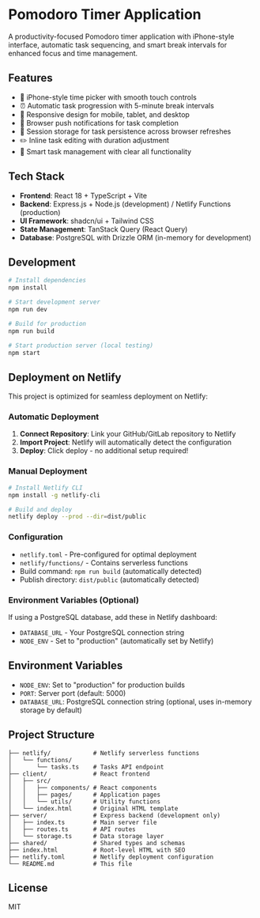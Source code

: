 # Pomodoro Timer Application

A productivity-focused Pomodoro timer application with iPhone-style interface, automatic task sequencing, and smart break intervals for enhanced focus and time management.

## Features

- 🍎 iPhone-style time picker with smooth touch controls
- ⏰ Automatic task progression with 5-minute break intervals
- 📱 Responsive design for mobile, tablet, and desktop
- 🔔 Browser push notifications for task completion
- 💾 Session storage for task persistence across browser refreshes
- ✏️ Inline task editing with duration adjustment
- 🎯 Smart task management with clear all functionality

## Tech Stack

- **Frontend**: React 18 + TypeScript + Vite
- **Backend**: Express.js + Node.js (development) / Netlify Functions (production)
- **UI Framework**: shadcn/ui + Tailwind CSS
- **State Management**: TanStack Query (React Query)
- **Database**: PostgreSQL with Drizzle ORM (in-memory for development)

## Development

```bash
# Install dependencies
npm install

# Start development server
npm run dev

# Build for production
npm run build

# Start production server (local testing)
npm start
```

## Deployment on Netlify

This project is optimized for seamless deployment on Netlify:

### Automatic Deployment
1. **Connect Repository**: Link your GitHub/GitLab repository to Netlify
2. **Import Project**: Netlify will automatically detect the configuration
3. **Deploy**: Click deploy - no additional setup required!

### Manual Deployment
```bash
# Install Netlify CLI
npm install -g netlify-cli

# Build and deploy
netlify deploy --prod --dir=dist/public
```

### Configuration
- `netlify.toml` - Pre-configured for optimal deployment
- `netlify/functions/` - Contains serverless functions
- Build command: `npm run build` (automatically detected)
- Publish directory: `dist/public` (automatically detected)

### Environment Variables (Optional)
If using a PostgreSQL database, add these in Netlify dashboard:
- `DATABASE_URL` - Your PostgreSQL connection string
- `NODE_ENV` - Set to "production" (automatically set by Netlify)

## Environment Variables

- `NODE_ENV`: Set to "production" for production builds
- `PORT`: Server port (default: 5000)
- `DATABASE_URL`: PostgreSQL connection string (optional, uses in-memory storage by default)

## Project Structure

```
├── netlify/            # Netlify serverless functions
│   └── functions/
│       └── tasks.ts    # Tasks API endpoint
├── client/             # React frontend
│   ├── src/
│   │   ├── components/ # React components
│   │   ├── pages/      # Application pages
│   │   └── utils/      # Utility functions
│   └── index.html      # Original HTML template
├── server/             # Express backend (development only)
│   ├── index.ts        # Main server file
│   ├── routes.ts       # API routes
│   └── storage.ts      # Data storage layer
├── shared/             # Shared types and schemas
├── index.html          # Root-level HTML with SEO
├── netlify.toml        # Netlify deployment configuration
└── README.md           # This file
```

## License

MIT